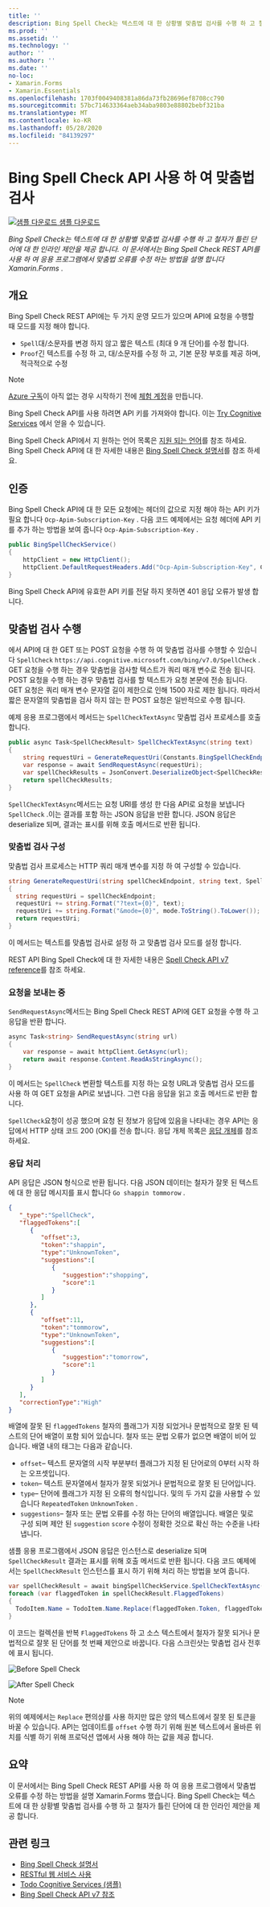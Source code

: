 ```yaml
---
title: ''
description: Bing Spell Check는 텍스트에 대 한 상황별 맞춤법 검사를 수행 하 고 철자가 틀린 단어에 대 한 인라인 제안을 제공 합니다. 이 문서에서는 Bing Spell Check REST API를 사용 하 여 응용 프로그램에서 맞춤법 오류를 수정 하는 방법을 설명 합니다 Xamarin.Forms .
ms.prod: ''
ms.assetid: ''
ms.technology: ''
author: ''
ms.author: ''
ms.date: ''
no-loc:
- Xamarin.Forms
- Xamarin.Essentials
ms.openlocfilehash: 1703f0049408381a86da73fb28696ef8708cc790
ms.sourcegitcommit: 57bc714633364aeb34aba9803e88802bebf321ba
ms.translationtype: MT
ms.contentlocale: ko-KR
ms.lasthandoff: 05/28/2020
ms.locfileid: "84139297"
---
```

# <a name="spell-checking-using-the-bing-spell-check-api"></a>Bing Spell Check API 사용 하 여 맞춤법 검사

[![샘플 다운로드](~/media/shared/download.png) 샘플 다운로드](https://docs.microsoft.com/samples/xamarin/xamarin-forms-samples/webservices-todocognitiveservices)

_Bing Spell Check는 텍스트에 대 한 상황별 맞춤법 검사를 수행 하 고 철자가 틀린 단어에 대 한 인라인 제안을 제공 합니다. 이 문서에서는 Bing Spell Check REST API를 사용 하 여 응용 프로그램에서 맞춤법 오류를 수정 하는 방법을 설명 합니다 Xamarin.Forms ._

## <a name="overview"></a>개요

Bing Spell Check REST API에는 두 가지 운영 모드가 있으며 API에 요청을 수행할 때 모드를 지정 해야 합니다.

- `Spell`대/소문자를 변경 하지 않고 짧은 텍스트 (최대 9 개 단어)를 수정 합니다.
- `Proof`긴 텍스트를 수정 하 고, 대/소문자를 수정 하 고, 기본 문장 부호를 제공 하며, 적극적으로 수정

> [!NOTE]
> [Azure 구독](/azure/guides/developer/azure-developer-guide#understanding-accounts-subscriptions-and-billing)이 아직 없는 경우 시작하기 전에 [체험 계정](https://aka.ms/azfree-docs-mobileapps)을 만듭니다.

Bing Spell Check API를 사용 하려면 API 키를 가져와야 합니다. 이는 [Try Cognitive Services](https://azure.microsoft.com/try/cognitive-services/) 에서 얻을 수 있습니다.

Bing Spell Check API에서 지 원하는 언어 목록은 [지원 되는 언어](/azure/cognitive-services/bing-spell-check/bing-spell-check-supported-languages/)를 참조 하세요. Bing Spell Check API에 대 한 자세한 내용은 [Bing Spell Check 설명서](/azure/cognitive-services/bing-spell-check/)를 참조 하세요.

## <a name="authentication"></a>인증

Bing Spell Check API에 대 한 모든 요청에는 헤더의 값으로 지정 해야 하는 API 키가 필요 합니다 `Ocp-Apim-Subscription-Key` . 다음 코드 예제에서는 요청 헤더에 API 키를 추가 하는 방법을 보여 줍니다 `Ocp-Apim-Subscription-Key` .

```csharp
public BingSpellCheckService()
{
    httpClient = new HttpClient();
    httpClient.DefaultRequestHeaders.Add("Ocp-Apim-Subscription-Key", Constants.BingSpellCheckApiKey);
}
```

Bing Spell Check API에 유효한 API 키를 전달 하지 못하면 401 응답 오류가 발생 합니다.

## <a name="performing-spell-checking"></a>맞춤법 검사 수행

에서 API에 대 한 GET 또는 POST 요청을 수행 하 여 맞춤법 검사를 수행할 수 있습니다 `SpellCheck` `https://api.cognitive.microsoft.com/bing/v7.0/SpellCheck` . GET 요청을 수행 하는 경우 맞춤법을 검사할 텍스트가 쿼리 매개 변수로 전송 됩니다. POST 요청을 수행 하는 경우 맞춤법 검사를 할 텍스트가 요청 본문에 전송 됩니다. GET 요청은 쿼리 매개 변수 문자열 길이 제한으로 인해 1500 자로 제한 됩니다. 따라서 짧은 문자열의 맞춤법을 검사 하지 않는 한 POST 요청은 일반적으로 수행 됩니다.

예제 응용 프로그램에서 메서드는 `SpellCheckTextAsync` 맞춤법 검사 프로세스를 호출 합니다.

```csharp
public async Task<SpellCheckResult> SpellCheckTextAsync(string text)
{
    string requestUri = GenerateRequestUri(Constants.BingSpellCheckEndpoint, text, SpellCheckMode.Spell);
    var response = await SendRequestAsync(requestUri);
    var spellCheckResults = JsonConvert.DeserializeObject<SpellCheckResult>(response);
    return spellCheckResults;
}
```

`SpellCheckTextAsync`메서드는 요청 URI를 생성 한 다음 API로 요청을 보냅니다 `SpellCheck` .이는 결과를 포함 하는 JSON 응답을 반환 합니다. JSON 응답은 deserialize 되며, 결과는 표시를 위해 호출 메서드로 반환 됩니다.

### <a name="configuring-spell-checking"></a>맞춤법 검사 구성

맞춤법 검사 프로세스는 HTTP 쿼리 매개 변수를 지정 하 여 구성할 수 있습니다.

```csharp
string GenerateRequestUri(string spellCheckEndpoint, string text, SpellCheckMode mode)
{
  string requestUri = spellCheckEndpoint;
  requestUri += string.Format("?text={0}", text);                         // text to spell check
  requestUri += string.Format("&mode={0}", mode.ToString().ToLower());    // spellcheck mode - proof or spell
  return requestUri;
}
```

이 메서드는 텍스트를 맞춤법 검사로 설정 하 고 맞춤법 검사 모드를 설정 합니다.

REST API Bing Spell Check에 대 한 자세한 내용은 [Spell Check API v7 reference](/rest/api/cognitiveservices/bing-spell-check-api-v7-reference/)를 참조 하세요.

### <a name="sending-the-request"></a>요청을 보내는 중

`SendRequestAsync`메서드는 Bing Spell Check REST API에 GET 요청을 수행 하 고 응답을 반환 합니다.

```csharp
async Task<string> SendRequestAsync(string url)
{
    var response = await httpClient.GetAsync(url);
    return await response.Content.ReadAsStringAsync();
}
```

이 메서드는 `SpellCheck` 변환할 텍스트를 지정 하는 요청 URL과 맞춤법 검사 모드를 사용 하 여 GET 요청을 API로 보냅니다. 그런 다음 응답을 읽고 호출 메서드로 반환 합니다.

`SpellCheck`요청이 성공 했으며 요청 된 정보가 응답에 있음을 나타내는 경우 API는 응답에서 HTTP 상태 코드 200 (OK)를 전송 합니다. 응답 개체 목록은 [응답 개체](/rest/api/cognitiveservices/bing-spell-check-api-v7-reference#response-objects)를 참조 하세요.

### <a name="processing-the-response"></a>응답 처리

API 응답은 JSON 형식으로 반환 됩니다. 다음 JSON 데이터는 철자가 잘못 된 텍스트에 대 한 응답 메시지를 표시 합니다 `Go shappin tommorow` .

```json
{  
   "_type":"SpellCheck",
   "flaggedTokens":[  
      {  
         "offset":3,
         "token":"shappin",
         "type":"UnknownToken",
         "suggestions":[  
            {  
               "suggestion":"shopping",
               "score":1
            }
         ]
      },
      {  
         "offset":11,
         "token":"tommorow",
         "type":"UnknownToken",
         "suggestions":[  
            {  
               "suggestion":"tomorrow",
               "score":1
            }
         ]
      }
   ],
   "correctionType":"High"
}
```

배열에 잘못 된 `flaggedTokens` 철자의 플래그가 지정 되었거나 문법적으로 잘못 된 텍스트의 단어 배열이 포함 되어 있습니다. 철자 또는 문법 오류가 없으면 배열이 비어 있습니다. 배열 내의 태그는 다음과 같습니다.

- `offset`– 텍스트 문자열의 시작 부분부터 플래그가 지정 된 단어로의 0부터 시작 하는 오프셋입니다.
- `token`– 텍스트 문자열에서 철자가 잘못 되었거나 문법적으로 잘못 된 단어입니다.
- `type`– 단어에 플래그가 지정 된 오류의 형식입니다. 및의 두 가지 값을 사용할 수 있습니다 `RepeatedToken` `UnknownToken` .
- `suggestions`– 철자 또는 문법 오류를 수정 하는 단어의 배열입니다. 배열은 및로 구성 되며 제안 된 `suggestion` `score` 수정이 정확한 것으로 확신 하는 수준을 나타냅니다.

샘플 응용 프로그램에서 JSON 응답은 인스턴스로 deserialize 되며 `SpellCheckResult` 결과는 표시를 위해 호출 메서드로 반환 됩니다. 다음 코드 예제에서는 `SpellCheckResult` 인스턴스를 표시 하기 위해 처리 하는 방법을 보여 줍니다.

```csharp
var spellCheckResult = await bingSpellCheckService.SpellCheckTextAsync(TodoItem.Name);
foreach (var flaggedToken in spellCheckResult.FlaggedTokens)
{
  TodoItem.Name = TodoItem.Name.Replace(flaggedToken.Token, flaggedToken.Suggestions.FirstOrDefault().Suggestion);
}
```

이 코드는 컬렉션을 반복 `FlaggedTokens` 하 고 소스 텍스트에서 철자가 잘못 되거나 문법적으로 잘못 된 단어를 첫 번째 제안으로 바꿉니다. 다음 스크린샷는 맞춤법 검사 전후에 표시 됩니다.

![](spell-check-images/before-spell-check.png "Before Spell Check")

![](spell-check-images/after-spell-check.png "After Spell Check")

> [!NOTE]
> 위의 예제에서는 `Replace` 편의상를 사용 하지만 많은 양의 텍스트에서 잘못 된 토큰을 바꿀 수 있습니다. API는 업데이트를 `offset` 수행 하기 위해 원본 텍스트에서 올바른 위치를 식별 하기 위해 프로덕션 앱에서 사용 해야 하는 값을 제공 합니다.

## <a name="summary"></a>요약

이 문서에서는 Bing Spell Check REST API를 사용 하 여 응용 프로그램에서 맞춤법 오류를 수정 하는 방법을 설명 Xamarin.Forms 했습니다. Bing Spell Check는 텍스트에 대 한 상황별 맞춤법 검사를 수행 하 고 철자가 틀린 단어에 대 한 인라인 제안을 제공 합니다.

## <a name="related-links"></a>관련 링크

- [Bing Spell Check 설명서](/azure/cognitive-services/bing-spell-check/)
- [RESTful 웹 서비스 사용](~/xamarin-forms/data-cloud/web-services/rest.md)
- [Todo Cognitive Services (샘플)](https://docs.microsoft.com/samples/xamarin/xamarin-forms-samples/webservices-todocognitiveservices)
- [Bing Spell Check API v7 참조](/rest/api/cognitiveservices/bing-spell-check-api-v7-reference/)
